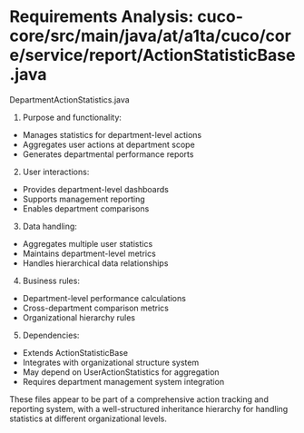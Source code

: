 # Requirements Analysis: cuco-core/src/main/java/at/a1ta/cuco/core/service/report/ActionStatisticBase.java

DepartmentActionStatistics.java
1. Purpose and functionality:
- Manages statistics for department-level actions
- Aggregates user actions at department scope
- Generates departmental performance reports

2. User interactions:
- Provides department-level dashboards
- Supports management reporting
- Enables department comparisons

3. Data handling:
- Aggregates multiple user statistics
- Maintains department-level metrics
- Handles hierarchical data relationships

4. Business rules:
- Department-level performance calculations
- Cross-department comparison metrics
- Organizational hierarchy rules

5. Dependencies:
- Extends ActionStatisticBase
- Integrates with organizational structure system
- May depend on UserActionStatistics for aggregation
- Requires department management system integration

These files appear to be part of a comprehensive action tracking and reporting system, with a well-structured inheritance hierarchy for handling statistics at different organizational levels.
